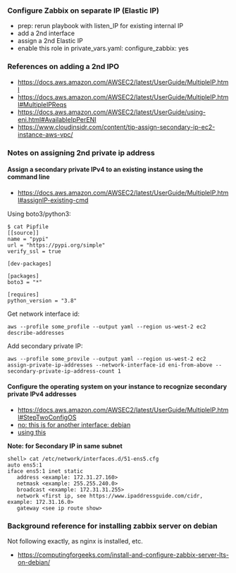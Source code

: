 ### Configure Zabbix on separate IP (Elastic IP)
* prep: rerun playbook with listen_IP for existing internal IP
* add a 2nd interface
* assign a 2nd Elastic IP
* enable this role in private_vars.yaml: configure_zabbix: yes

### References on adding a 2nd IPO
* https://docs.aws.amazon.com/AWSEC2/latest/UserGuide/MultipleIP.html
* https://docs.aws.amazon.com/AWSEC2/latest/UserGuide/MultipleIP.html#MultipleIPReqs
* https://docs.aws.amazon.com/AWSEC2/latest/UserGuide/using-eni.html#AvailableIpPerENI
* https://www.cloudinsidr.com/content/tip-assign-secondary-ip-ec2-instance-aws-vpc/

### Notes on assigning 2nd private ip address
#### Assign a secondary private IPv4 to an existing instance using the command line
* https://docs.aws.amazon.com/AWSEC2/latest/UserGuide/MultipleIP.html#assignIP-existing-cmd

Using boto3/python3:
```
$ cat Pipfile
[[source]]
name = "pypi"
url = "https://pypi.org/simple"
verify_ssl = true

[dev-packages]

[packages]
boto3 = "*"

[requires]
python_version = "3.8"
```


Get network interface id:
```
aws --profile some_profile --output yaml --region us-west-2 ec2 describe-addresses
```

Add secondary private IP:
```
aws --profile some_provile --output yaml --region us-west-2 ec2  assign-private-ip-addresses --network-interface-id eni-from-above --secondary-private-ip-address-count 1 
```

#### Configure the operating system on your instance to recognize secondary private IPv4 addresses
* https://docs.aws.amazon.com/AWSEC2/latest/UserGuide/MultipleIP.html#StepTwoConfigOS
* [no: this is for another interface: debian](https://aws.amazon.com/premiumsupport/knowledge-center/ec2-ubuntu-secondary-network-interface/)
* [using this](https://www.simplyhosting.cloud/knowledgebase/operating-systems/configuring-an-additional-ip-address-on-linux-server)

**Note: for Secondary IP in same subnet**
```
shell> cat /etc/network/interfaces.d/51-ens5.cfg
auto ens5:1
iface ens5:1 inet static 
   address <example: 172.31.27.160>
   netmask <example: 255.255.240.0>
   broadcast <example: 172.31.31.255>
   network <first ip, see https://www.ipaddressguide.com/cidr, example: 172.31.16.0>
   gateway <see ip route show>
```



### Background reference for installing zabbix server on debian
Not following exactly, as nginx is installed, etc.
* https://computingforgeeks.com/install-and-configure-zabbix-server-lts-on-debian/
